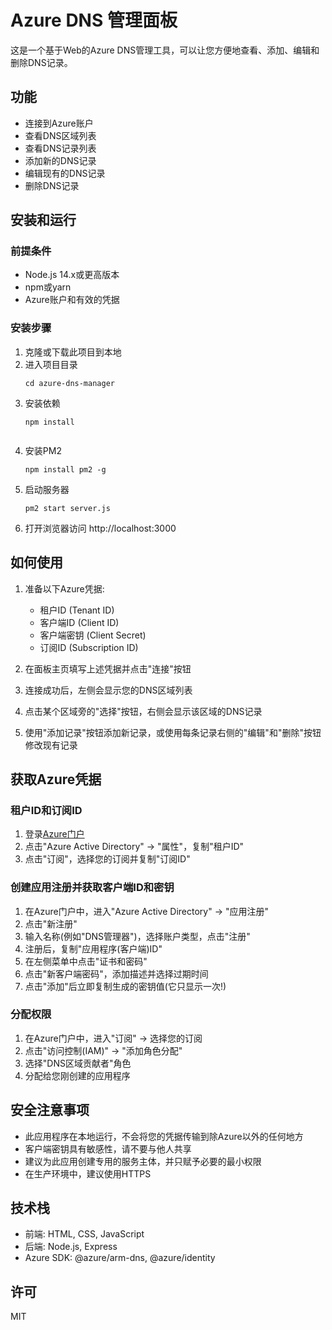 # Azure DNS 管理面板

这是一个基于Web的Azure DNS管理工具，可以让您方便地查看、添加、编辑和删除DNS记录。

## 功能

- 连接到Azure账户
- 查看DNS区域列表
- 查看DNS记录列表
- 添加新的DNS记录
- 编辑现有的DNS记录
- 删除DNS记录

## 安装和运行

### 前提条件

- Node.js 14.x或更高版本
- npm或yarn
- Azure账户和有效的凭据

### 安装步骤

1. 克隆或下载此项目到本地
2. 进入项目目录
   ```
   cd azure-dns-manager
   ```
3. 安装依赖
   ```
   npm install
  
   ```
4. 安装PM2
   ```
   npm install pm2 -g
   ```   
5. 启动服务器
   ```
   pm2 start server.js
   ```
6. 打开浏览器访问 http://localhost:3000

## 如何使用

1. 准备以下Azure凭据:
   - 租户ID (Tenant ID)
   - 客户端ID (Client ID)
   - 客户端密钥 (Client Secret)
   - 订阅ID (Subscription ID)

2. 在面板主页填写上述凭据并点击"连接"按钮

3. 连接成功后，左侧会显示您的DNS区域列表

4. 点击某个区域旁的"选择"按钮，右侧会显示该区域的DNS记录

5. 使用"添加记录"按钮添加新记录，或使用每条记录右侧的"编辑"和"删除"按钮修改现有记录

## 获取Azure凭据

### 租户ID和订阅ID

1. 登录[Azure门户](https://portal.azure.com)
2. 点击"Azure Active Directory" -> "属性"，复制"租户ID"
3. 点击"订阅"，选择您的订阅并复制"订阅ID"

### 创建应用注册并获取客户端ID和密钥

1. 在Azure门户中，进入"Azure Active Directory" -> "应用注册"
2. 点击"新注册"
3. 输入名称(例如"DNS管理器")，选择账户类型，点击"注册"
4. 注册后，复制"应用程序(客户端)ID"
5. 在左侧菜单中点击"证书和密码"
6. 点击"新客户端密码"，添加描述并选择过期时间
7. 点击"添加"后立即复制生成的密钥值(它只显示一次!)

### 分配权限

1. 在Azure门户中，进入"订阅" -> 选择您的订阅
2. 点击"访问控制(IAM)" -> "添加角色分配"
3. 选择"DNS区域贡献者"角色
4. 分配给您刚创建的应用程序

## 安全注意事项

- 此应用程序在本地运行，不会将您的凭据传输到除Azure以外的任何地方
- 客户端密钥具有敏感性，请不要与他人共享
- 建议为此应用创建专用的服务主体，并只赋予必要的最小权限
- 在生产环境中，建议使用HTTPS

## 技术栈

- 前端: HTML, CSS, JavaScript
- 后端: Node.js, Express
- Azure SDK: @azure/arm-dns, @azure/identity

## 许可

MIT 